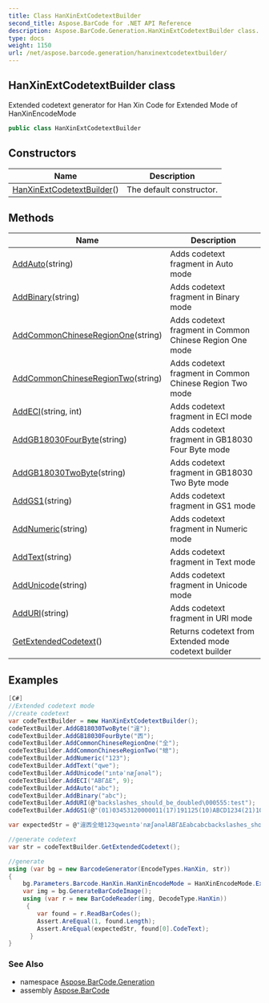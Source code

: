 ```yaml
---
title: Class HanXinExtCodetextBuilder
second_title: Aspose.BarCode for .NET API Reference
description: Aspose.BarCode.Generation.HanXinExtCodetextBuilder class. Extended codetext generator for Han Xin Code for Extended Mode of HanXinEncodeMode
type: docs
weight: 1150
url: /net/aspose.barcode.generation/hanxinextcodetextbuilder/
---
```

## HanXinExtCodetextBuilder class

Extended codetext generator for Han Xin Code for Extended Mode of HanXinEncodeMode

```csharp
public class HanXinExtCodetextBuilder
```

## Constructors

| Name | Description |
| --- | --- |
| [HanXinExtCodetextBuilder](hanxinextcodetextbuilder/)() | The default constructor. |

## Methods

| Name | Description |
| --- | --- |
| [AddAuto](../../aspose.barcode.generation/hanxinextcodetextbuilder/addauto/)(string) | Adds codetext fragment in Auto mode |
| [AddBinary](../../aspose.barcode.generation/hanxinextcodetextbuilder/addbinary/)(string) | Adds codetext fragment in Binary mode |
| [AddCommonChineseRegionOne](../../aspose.barcode.generation/hanxinextcodetextbuilder/addcommonchineseregionone/)(string) | Adds codetext fragment in Common Chinese Region One mode |
| [AddCommonChineseRegionTwo](../../aspose.barcode.generation/hanxinextcodetextbuilder/addcommonchineseregiontwo/)(string) | Adds codetext fragment in Common Chinese Region Two mode |
| [AddECI](../../aspose.barcode.generation/hanxinextcodetextbuilder/addeci/)(string, int) | Adds codetext fragment in ECI mode |
| [AddGB18030FourByte](../../aspose.barcode.generation/hanxinextcodetextbuilder/addgb18030fourbyte/)(string) | Adds codetext fragment in GB18030 Four Byte mode |
| [AddGB18030TwoByte](../../aspose.barcode.generation/hanxinextcodetextbuilder/addgb18030twobyte/)(string) | Adds codetext fragment in GB18030 Two Byte mode |
| [AddGS1](../../aspose.barcode.generation/hanxinextcodetextbuilder/addgs1/)(string) | Adds codetext fragment in GS1 mode |
| [AddNumeric](../../aspose.barcode.generation/hanxinextcodetextbuilder/addnumeric/)(string) | Adds codetext fragment in Numeric mode |
| [AddText](../../aspose.barcode.generation/hanxinextcodetextbuilder/addtext/)(string) | Adds codetext fragment in Text mode |
| [AddUnicode](../../aspose.barcode.generation/hanxinextcodetextbuilder/addunicode/)(string) | Adds codetext fragment in Unicode mode |
| [AddURI](../../aspose.barcode.generation/hanxinextcodetextbuilder/adduri/)(string) | Adds codetext fragment in URI mode |
| [GetExtendedCodetext](../../aspose.barcode.generation/hanxinextcodetextbuilder/getextendedcodetext/)() | Returns codetext from Extended mode codetext builder |

## Examples

```csharp
[C#]
//Extended codetext mode
//create codetext
var codeTextBuilder = new HanXinExtCodetextBuilder();
codeTextBuilder.AddGB18030TwoByte("漄");
codeTextBuilder.AddGB18030FourByte("㐁");
codeTextBuilder.AddCommonChineseRegionOne("全");
codeTextBuilder.AddCommonChineseRegionTwo("螅");
codeTextBuilder.AddNumeric("123");
codeTextBuilder.AddText("qwe");
codeTextBuilder.AddUnicode("ıntəˈnæʃənəl");
codeTextBuilder.AddECI("ΑΒΓΔΕ", 9);
codeTextBuilder.AddAuto("abc");
codeTextBuilder.AddBinary("abc");
codeTextBuilder.AddURI(@"backslashes_should_be_doubled\000555:test");
codeTextBuilder.AddGS1(@"(01)03453120000011(17)191125(10)ABCD1234(21)10");

var expectedStr = @"漄㐁全螅123qweıntəˈnæʃənəlΑΒΓΔΕabcabcbackslashes_should_be_doubled\000555:test(01)03453120000011(17)191125(10)ABCD1234(21)10";

//generate codetext
var str = codeTextBuilder.GetExtendedCodetext();

//generate
using (var bg = new BarcodeGenerator(EncodeTypes.HanXin, str))
{
    bg.Parameters.Barcode.HanXin.HanXinEncodeMode = HanXinEncodeMode.Extended;
    var img = bg.GenerateBarCodeImage();
    using (var r = new BarCodeReader(img, DecodeType.HanXin))
     {
        var found = r.ReadBarCodes();
        Assert.AreEqual(1, found.Length);
        Assert.AreEqual(expectedStr, found[0].CodeText);
      }
}
```

### See Also

* namespace [Aspose.BarCode.Generation](../../aspose.barcode.generation/)
* assembly [Aspose.BarCode](../../)


